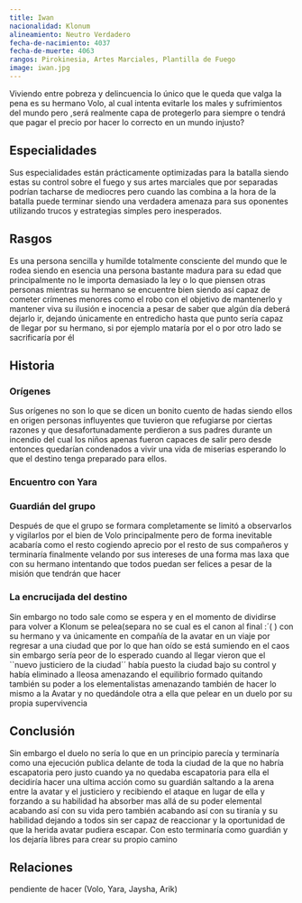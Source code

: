 ```yaml
---
title: Iwan
nacionalidad: Klonum
alineamiento: Neutro Verdadero
fecha-de-nacimiento: 4037
fecha-de-muerte: 4063
rangos: Pirokinesia, Artes Marciales, Plantilla de Fuego
image: iwan.jpg
---
```


Viviendo entre pobreza y delincuencia lo único que le queda que valga la pena es su hermano Volo, al cual intenta evitarle los males y sufrimientos del mundo pero ,será realmente capa de protegerlo para siempre o tendrá que pagar el precio por hacer lo correcto en un mundo injusto?

## Especialidades



Sus especialidades están prácticamente optimizadas para la batalla siendo estas su control sobre el fuego y sus artes marciales que por separadas podrían tacharse de mediocres pero cuando las combina a la hora de la batalla puede terminar siendo una verdadera amenaza para sus oponentes utilizando trucos y estrategias simples pero inesperados.

## Rasgos

Es una persona sencilla y humilde totalmente consciente del mundo que le rodea siendo en esencia una persona bastante madura para su edad que principalmente no le importa demasiado la ley o lo que piensen otras personas mientras su hermano se encuentre bien siendo así capaz de cometer crímenes menores como el robo con el objetivo de mantenerlo y mantener viva su ilusión e inocencia a pesar de saber que algún día deberá dejarlo ir, dejando únicamente en entredicho hasta que punto sería capaz de llegar por su hermano, si por ejemplo mataría por el o por otro lado se sacrificaría por él

## Historia

### Orígenes

Sus orígenes no son lo que se dicen un bonito cuento de hadas siendo ellos en origen personas influyentes que tuvieron que refugiarse por ciertas razones y que desafortunadamente perdieron a sus padres durante un incendio del cual los niños apenas fueron capaces de salir pero desde entonces quedarían condenados a vivir una vida de miserias esperando lo que el destino tenga preparado para ellos.

### Encuentro con Yara



### Guardián del grupo

Después de que el grupo se formara completamente se limitó a observarlos y vigilarlos por el bien de Volo principalmente pero de forma inevitable acabaría como el resto cogiendo aprecio por el resto de sus compañeros y terminaría finalmente velando por sus intereses de una forma mas laxa que con su hermano intentando que todos puedan ser felices a pesar de la misión que tendrán que hacer

### La encrucijada del destino

Sin embargo no todo sale como se espera y en el momento de dividirse para volver a Klonum se pelea(separa no se cual es el canon al final :´(      ) con su hermano y va únicamente en compañía de la avatar en un viaje por regresar a una ciudad que por lo que han oído se está sumiendo en el caos sin embargo sería peor de lo esperado cuando al llegar vieron que el ``nuevo justiciero de la ciudad´´ había puesto la ciudad bajo su control y había eliminado a Ileosa amenazando el equilibrio formado quitando también su poder a los elementalistas amenazando también de hacer lo mismo a la Avatar y no quedándole otra a ella que pelear en un duelo por su propia supervivencia

## Conclusión

Sin embargo el duelo no sería lo que en un principio parecía y terminaría como una ejecución publica delante de toda la ciudad de la que no habría escapatoria pero justo cuando ya no quedaba escapatoria para ella el decidiría hacer una ultima acción como su guardián saltando a la arena entre la avatar y el justiciero y recibiendo el ataque en lugar de ella y forzando a su habilidad ha absorber mas allá de su poder elemental acabando así con su vida pero también acabando así con su tiranía y su habilidad dejando a todos sin ser capaz de reaccionar y la oportunidad de que la herida avatar pudiera escapar. Con esto terminaría como guardián y los dejaría libres para crear su propio camino

## Relaciones

pendiente de hacer (Volo, Yara, Jaysha, Arik)